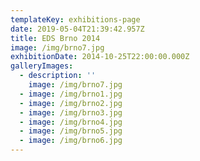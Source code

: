 ```yaml
---
templateKey: exhibitions-page
date: 2019-05-04T21:39:42.957Z
title: EDS Brno 2014
image: /img/brno7.jpg
exhibitionDate: 2014-10-25T22:00:00.000Z
galleryImages:
  - description: ''
    image: /img/brno7.jpg
  - image: /img/brno1.jpg
  - image: /img/brno2.jpg
  - image: /img/brno3.jpg
  - image: /img/brno4.jpg
  - image: /img/brno5.jpg
  - image: /img/brno6.jpg
---
```


